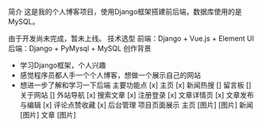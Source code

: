 简介
这是我的个人博客项目，使用Django框架搭建前后端，数据库使用的是MySQL。

由于开发尚未完成，暂未上线。
技术选型
前端：Django + Vue.js + Element UI
后端：Django + PyMysql + MySQL
创作背景
- 学习Django框架，个人兴趣
- 感觉程序员都人手一个个人博客，想做一个展示自己的网站
- 想进一步了解和学习一下后端
主要功能点
[x] 主页
[x] 新闻热搜
[] 留言板
[] 关于网站
[] 外站导航
[x] 搜索文章
[x] 注册登录
[x] 文章详情页
[x] 文章发布与编辑
[x] 评论点赞收藏
[x] 后台管理
项目页面展示
主页
[图片]
[图片]
新闻
[图片]
文章
[图片]
